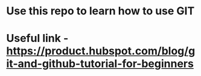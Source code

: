 # Use this repo to learn how to use GIT 

# Useful link - https://product.hubspot.com/blog/git-and-github-tutorial-for-beginners

